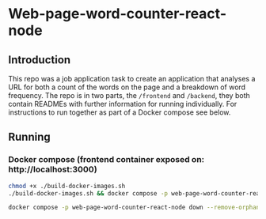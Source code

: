 # Web-page-word-counter-react-node

## Introduction
This repo was a job application task to create an application that analyses a URL for both a count of the words on the page and a breakdown of word frequency.
The repo is in two parts, the `/frontend` and `/backend`, they both contain READMEs with further information for running individually.
For instructions to run together as part of a Docker compose see below.

## Running
### Docker compose (frontend container exposed on: http://localhost:3000)
```bash
chmod +x ./build-docker-images.sh
./build-docker-images.sh && docker compose -p web-page-word-counter-react-node up -d
```
```bash
docker compose -p web-page-word-counter-react-node down --remove-orphans
```
